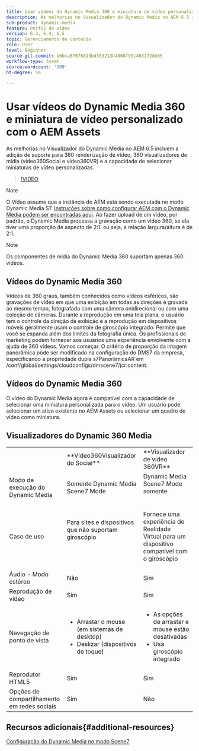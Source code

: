 ```yaml
---
title: Usar vídeos do Dynamic Media 360 e miniatura de vídeo personalizado com o AEM Assets
description: As melhorias no Visualizador do Dynamic Media no AEM 6.5 incluem a adição de suporte para 360 renderização de vídeo, 360 visualizadores de mídia (vídeo360Social e vídeo360VR) e a capacidade de selecionar miniaturas de vídeo personalizadas.
sub-product: dynamic-media
feature: Perfis de vídeo
version: 6.3, 6.4, 6.5
topic: Gerenciamento de conteúdo
role: User
level: Beginner
source-git-commit: b0bca57676813bd353213b4808f99c463272de85
workflow-type: tm+mt
source-wordcount: '399'
ht-degree: 5%

---
```



# Usar vídeos do Dynamic Media 360 e miniatura de vídeo personalizado com o AEM Assets

As melhorias no Visualizador do Dynamic Media no AEM 6.5 incluem a adição de suporte para 360 renderização de vídeo, 360 visualizadores de mídia (vídeo360Social e vídeo360VR) e a capacidade de selecionar miniaturas de vídeo personalizadas.

>[!VIDEO](https://video.tv.adobe.com/v/26391?quality=9&learn=on)

>[!NOTE]
>
>O Vídeo assume que a instância do AEM está sendo executada no modo Dynamic Media S7.  [Instruções sobre como configurar AEM com o Dynamic Media podem ser encontradas aqui](https://helpx.adobe.com/br/experience-manager/6-3/assets/using/config-dynamic-fp-14410.html). Ao fazer upload de um vídeo, por padrão, o Dynamic Media processa a gravação como um vídeo 360, se ela tiver uma proporção de aspecto de 2:1. ou seja, a relação largura/altura é de 2:1.

>[!NOTE]
>
>Os componentes de mídia do Dynamic Media 360 suportam apenas 360 vídeos.

## Vídeos do Dynamic Media 360

Vídeos de 360 graus, também conhecidos como vídeos esféricos, são gravações de vídeo em que uma exibição em todas as direções é gravada ao mesmo tempo, fotografada com uma câmera onidirecional ou com uma coleção de câmeras. Durante a reprodução em uma tela plana, o usuário tem o controle da direção de exibição e a reprodução em dispositivos móveis geralmente usam o controle de giroscópio integrado.  Permite que você se expanda além dos limites da fotografia única. Os profissionais de marketing podem fornecer aos usuários uma experiência envolvente com a ajuda de 360 vídeos.  Vamos começar. O critério de proporção da imagem panorâmica pode ser modificado na configuração do DMS7 da empresa, especificando a propriedade dupla s7PanorâmicaAR em /conf/global/settings/cloudconfigs/dmscene7/jcr:content.

## Vídeos do Dynamic Media 360

O vídeo do Dynamic Media agora é compatível com a capacidade de selecionar uma miniatura personalizada para o vídeo. Um usuário pode selecionar um ativo existente no AEM Assets ou selecionar um quadro de vídeo como miniatura.

## Visualizadores do Dynamic 360 Media

<table> 
 <tbody>
   <tr>
      <td> </td>
      <td>**Vídeo360Visualizador do Social**</td>
      <td>**Visualizador de vídeo 360VR**</td>
   </tr>
   <tr>
      <td>Modo de execução do Dynamic Media</td>
      <td>Somente Dynamic Media Scene7 Mode</td>
      <td>Dynamic Media Scene7 Mode somente<br>
         <br>
      </td>
   </tr>
   <tr>
      <td>Caso de uso </td>
      <td>
         <p>Para sites e dispositivos que não suportam giroscópio</p>
         <p> </p>
      </td>
      <td>
         <p>Fornece uma experiência de Realidade Virtual para um dispositivo compatível com o giroscópio </p>
      </td>
   </tr>
   <tr>
      <td>Áudio - Modo estéreo</td>
      <td>Não</td>
      <td>Sim</td>
   </tr>
   <tr>
      <td>Reprodução de vídeo</td>
      <td>Sim</td>
      <td>Sim</td>
   </tr>
   <tr>
      <td>Navegação de ponto de vista</td>
      <td>
         <ul>
            <li>Arrastar o mouse (em sistemas de desktop)</li>
            <li>Deslizar (dispositivos de toque)</li>
         </ul>
      </td>
      <td>
         <ul>
            <li>As opções de arrastar e mouse estão desativadas</li>
            <li>Usa giroscópio integrado</li>
         </ul>
      </td>
   </tr>
   <tr>
      <td>Reprodutor HTML5</td>
      <td>Sim</td>
      <td>Sim</td>
   </tr>
   <tr>
      <td>Opções de compartilhamento em redes sociais</td>
      <td>Sim</td>
      <td>Não</td>
   </tr>
</tbody>
</table>

## Recursos adicionais{#additional-resources}

[Configuração do Dynamic Media no modo Scene7](https://helpx.adobe.com/experience-manager/6-5/assets/using/config-dms7.html)
